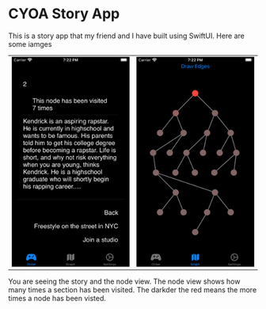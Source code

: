 # CYOA Story App

This is a story app that my friend and I have built using SwiftUI. Here are some iamges

<table>
  <tr>
    <td><img src="image1.png" width=405 ></td>
    <td><img src="image2.png" width=405 ></td>
  </tr>
 </table>


You are seeing the story and the node view. The node view shows how many times a section has been visited. The darkder the red means the more times a node has been visted. 
